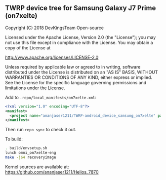 ## TWRP device tree for Samsung Galaxy J7 Prime (on7xelte)

 Copyright (C) 2018 DevKingsTeam Open-source

 Licensed under the Apache License, Version 2.0 (the "License");
 you may not use this file except in compliance with the License.
 You may obtain a copy of the License at

 http://www.apache.org/licenses/LICENSE-2.0

 Unless required by applicable law or agreed to in writing, software
 distributed under the License is distributed on an "AS IS" BASIS,
 WITHOUT WARRANTIES OR CONDITIONS OF ANY KIND, either express or implied.
 See the License for the specific language governing permissions and
 limitations under the License.


Add to `.repo/local_manifests/on7xelte.xml`:

```xml
<?xml version="1.0" encoding="UTF-8"?>
<manifest>
  <project name="ananjaser1211/TWRP-android_device_samsung_on7xelte" path="device/samsung/on7xelte" remote="github" revision="omni-7.1" />
</manifest>
```

Then run `repo sync` to check it out.

To build:

```sh
. build/envsetup.sh
lunch omni_on7xelte-eng
make -j64 recoveryimage
```

Kernel sources are available at: https://github.com/ananjaser1211/Helios_7870
